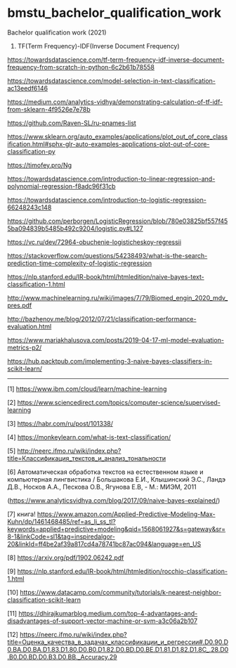 # bmstu_bachelor_qualification_work
Bachelor qualification work (2021)

1) TF(Term Frequency)-IDF(Inverse Document Frequency)
  
  https://towardsdatascience.com/tf-term-frequency-idf-inverse-document-frequency-from-scratch-in-python-6c2b61b78558
  
  https://towardsdatascience.com/model-selection-in-text-classification-ac13eedf6146
  
  https://medium.com/analytics-vidhya/demonstrating-calculation-of-tf-idf-from-sklearn-4f9526e7e78b
  
  https://github.com/Raven-SL/ru-pnames-list
  
  https://www.sklearn.org/auto_examples/applications/plot_out_of_core_classification.html#sphx-glr-auto-examples-applications-plot-out-of-core-classification-py
  
  https://timofey.pro/Ng
  
  https://towardsdatascience.com/introduction-to-linear-regression-and-polynomial-regression-f8adc96f31cb
  
  https://towardsdatascience.com/introduction-to-logistic-regression-66248243c148
  
  https://github.com/perborgen/LogisticRegression/blob/780e03825bf557f455ba094839b5485b492c9204/logistic.py#L127
  
  https://vc.ru/dev/72964-obuchenie-logisticheskoy-regressii
  
  https://stackoverflow.com/questions/54238493/what-is-the-search-prediction-time-complexity-of-logistic-regression
  
  https://nlp.stanford.edu/IR-book/html/htmledition/naive-bayes-text-classification-1.html
  
  http://www.machinelearning.ru/wiki/images/7/79/Biomed_engin_2020_mdv_pres.pdf
  
  http://bazhenov.me/blog/2012/07/21/classification-performance-evaluation.html
  
  https://www.mariakhalusova.com/posts/2019-04-17-ml-model-evaluation-metrics-p2/
  
  https://hub.packtpub.com/implementing-3-naive-bayes-classifiers-in-scikit-learn/


--------------------------------------------------------------------------------------------------

[1] https://www.ibm.com/cloud/learn/machine-learning

[2] https://www.sciencedirect.com/topics/computer-science/supervised-learning     

[3] https://habr.com/ru/post/101338/

[4] https://monkeylearn.com/what-is-text-classification/

[5] http://neerc.ifmo.ru/wiki/index.php?title=Классификация_текстов_и_анализ_тональности

[6] Автоматическая обработка текстов на естественном языке и компьютерная лингвистика / Большакова Е.И., Клышинский Э.С., Ландэ Д.В., Носков А.А., Пескова О.В., Ягунова Е.В, - М.: МИЭМ, 2011

(https://www.analyticsvidhya.com/blog/2017/09/naive-bayes-explained/)

[7] книга! https://www.amazon.com/Applied-Predictive-Modeling-Max-Kuhn/dp/1461468485/ref=as_li_ss_tl?keywords=applied+predictive+modeling&qid=1568061927&s=gateway&sr=8-1&linkCode=sl1&tag=inspiredalgor-20&linkId=ff4be2af39a817cd4a78741bc87ac094&language=en_US

[8] https://arxiv.org/pdf/1902.06242.pdf

[9] https://nlp.stanford.edu/IR-book/html/htmledition/rocchio-classification-1.html

[10] https://www.datacamp.com/community/tutorials/k-nearest-neighbor-classification-scikit-learn

[11] https://dhirajkumarblog.medium.com/top-4-advantages-and-disadvantages-of-support-vector-machine-or-svm-a3c06a2b107

[12] https://neerc.ifmo.ru/wiki/index.php?title=Оценка_качества_в_задачах_классификации_и_регрессии#.D0.90.D0.BA.D0.BA.D1.83.D1.80.D0.B0.D1.82.D0.BD.D0.BE.D1.81.D1.82.D1.8C_.28.D0.B0.D0.BD.D0.B3.D0.BB._Accuracy.29
